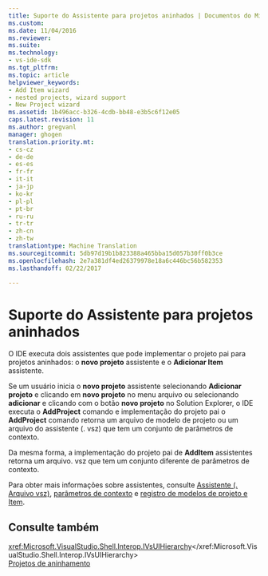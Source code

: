 ```yaml
---
title: Suporte do Assistente para projetos aninhados | Documentos do Microsoft
ms.custom: 
ms.date: 11/04/2016
ms.reviewer: 
ms.suite: 
ms.technology:
- vs-ide-sdk
ms.tgt_pltfrm: 
ms.topic: article
helpviewer_keywords:
- Add Item wizard
- nested projects, wizard support
- New Project wizard
ms.assetid: 1b496acc-b326-4cdb-bb48-e3b5c6f12e05
caps.latest.revision: 11
ms.author: gregvanl
manager: ghogen
translation.priority.mt:
- cs-cz
- de-de
- es-es
- fr-fr
- it-it
- ja-jp
- ko-kr
- pl-pl
- pt-br
- ru-ru
- tr-tr
- zh-cn
- zh-tw
translationtype: Machine Translation
ms.sourcegitcommit: 5db97d19b1b823388a465bba15d057b30ff0b3ce
ms.openlocfilehash: 2e7a381df4ed26379978e18a6c446bc56b582353
ms.lasthandoff: 02/22/2017

---
```

# <a name="wizard-support-for-nested-projects"></a>Suporte do Assistente para projetos aninhados
O IDE executa dois assistentes que pode implementar o projeto pai para projetos aninhados: o **novo projeto** assistente e o **Adicionar Item** assistente.  
  
 Se um usuário inicia o **novo projeto** assistente selecionando **Adicionar projeto** e clicando em **novo projeto** no menu arquivo ou selecionando **adicionar** e clicando com o botão **novo projeto** no Solution Explorer, o IDE executa o **AddProject** comando e implementação do projeto pai o **AddProject** comando retorna um arquivo de modelo de projeto ou um arquivo do assistente (. vsz) que tem um conjunto de parâmetros de contexto.  
  
 Da mesma forma, a implementação do projeto pai de **AddItem** assistentes retorna um arquivo. vsz que tem um conjunto diferente de parâmetros de contexto.  
  
 Para obter mais informações sobre assistentes, consulte [Assistente (. Arquivo vsz)](../../extensibility/internals/wizard-dot-vsz-file.md), [parâmetros de contexto](../../extensibility/internals/context-parameters.md) e [registro de modelos de projeto e Item](../../extensibility/internals/registering-project-and-item-templates.md).  
  
## <a name="see-also"></a>Consulte também  
 <xref:Microsoft.VisualStudio.Shell.Interop.IVsUIHierarchy></xref:Microsoft.VisualStudio.Shell.Interop.IVsUIHierarchy>   
 [Projetos de aninhamento](../../extensibility/internals/nesting-projects.md)
